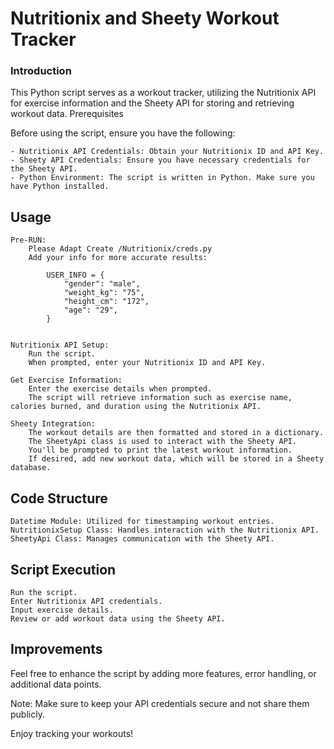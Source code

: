 # Nutritionix and Sheety Workout Tracker

### Introduction

This Python script serves as a workout tracker, utilizing the Nutritionix API for exercise information and the Sheety API for storing and retrieving workout data.
Prerequisites

Before using the script, ensure you have the following:

    - Nutritionix API Credentials: Obtain your Nutritionix ID and API Key.
    - Sheety API Credentials: Ensure you have necessary credentials for the Sheety API.
    - Python Environment: The script is written in Python. Make sure you have Python installed.

## Usage

    Pre-RUN:
        Please Adapt Create /Nutritionix/creds.py
        Add your info for more accurate results:

            USER_INFO = {
                "gender": "male",
                "weight_kg": "75",
                "height_cm": "172",
                "age": "29",
            }
      

    Nutritionix API Setup:
        Run the script.
        When prompted, enter your Nutritionix ID and API Key.

    Get Exercise Information:
        Enter the exercise details when prompted.
        The script will retrieve information such as exercise name, calories burned, and duration using the Nutritionix API.

    Sheety Integration:
        The workout details are then formatted and stored in a dictionary.
        The SheetyApi class is used to interact with the Sheety API.
        You'll be prompted to print the latest workout information.
        If desired, add new workout data, which will be stored in a Sheety database.

## Code Structure

    Datetime Module: Utilized for timestamping workout entries.
    NutritionixSetup Class: Handles interaction with the Nutritionix API.
    SheetyApi Class: Manages communication with the Sheety API.

## Script Execution

    Run the script.
    Enter Nutritionix API credentials.
    Input exercise details.
    Review or add workout data using the Sheety API.

## Improvements

Feel free to enhance the script by adding more features, error handling, or additional data points.

Note: Make sure to keep your API credentials secure and not share them publicly.

Enjoy tracking your workouts!